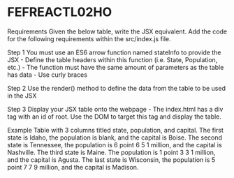 # FEFREACTL02HO

Requirements
Given the below table, write the JSX equivalent. Add the code for the following requirements within the src/index.js file.

Step 1
You must use an ES6 arrow function named stateInfo to provide the JSX - Define the table headers within this function (i.e. State, Population, etc.) - The function must have the same amount of parameters as the table has data - Use curly braces

Step 2
Use the render() method to define the data from the table to be used in the JSX

Step 3
Display your JSX table onto the webpage - The index.html has a div tag with an id of root. Use the DOM to target this tag and display the table.

Example
Table with 3 columns titled state, population, and capital. The first state is Idaho, the population is blank, and the capital is Boise. The second state is Tennessee, the population is 6 point 6 5 1 million, and the capital is Nashville. The third state is Maine. The population is 1 point 3 3 1 million, and the capital is Agusta. The last state is Wisconsin, the population is 5 point 7 7 9 million, and the capital is Madison.
